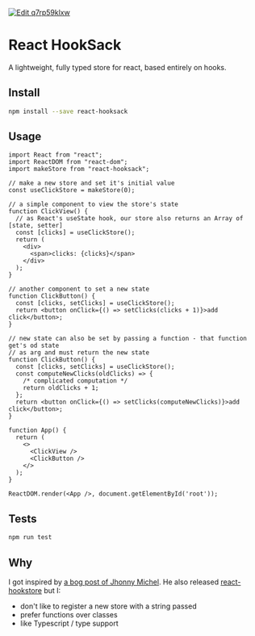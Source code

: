 [![Edit q7rp59klxw](https://codesandbox.io/static/img/play-codesandbox.svg)](https://codesandbox.io/s/q7rp59klxw)

React HookSack
==============

A lightweight, fully typed store for react, based entirely on hooks.


Install
-------

```bash
npm install --save react-hooksack
```


Usage
-----

```tsx
import React from "react";
import ReactDOM from "react-dom";
import makeStore from "react-hooksack";

// make a new store and set it's initial value
const useClickStore = makeStore(0);

// a simple component to view the store's state
function ClickView() {
  // as React's useState hook, our store also returns an Array of [state, setter]
  const [clicks] = useClickStore();
  return (
    <div>
      <span>clicks: {clicks}</span>
    </div>
  );
}

// another component to set a new state
function ClickButton() {
  const [clicks, setClicks] = useClickStore();
  return <button onClick={() => setClicks(clicks + 1)}>add click</button>;
}

// new state can also be set by passing a function - that function get's od state
// as arg and must return the new state
function ClickButton() {
  const [clicks, setClicks] = useClickStore();
  const computeNewClicks(oldClicks) => {
    /* complicated computation */
    return oldClicks + 1;
  };
  return <button onClick={() => setClicks(computeNewClicks)}>add click</button>;
}

function App() {
  return (
    <>
      <ClickView />
      <ClickButton />
    </>
  );
}

ReactDOM.render(<App />, document.getElementById('root'));
```


Tests
-----

```bash
npm run test
```


Why
---

I got inspired by [a bog post of Jhonny Michel](https://blog.usejournal.com/global-state-management-with-react-hooks-5e453468c5bf).
He also released [react-hookstore](https://github.com/jhonnymichel/react-hookstore) but I:
 * don't like to register a new store with a string passed
 * prefer functions over classes
 * like Typescript / type support
